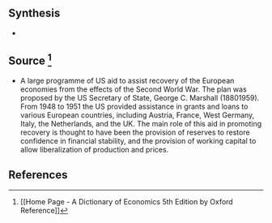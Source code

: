 ## Synthesis
- 
## Source [^1]
- A large programme of US aid to assist recovery of the European economies from the effects of the Second World War. The plan was proposed by the US Secretary of State, George C. Marshall (18801959). From 1948 to 1951 the US provided assistance in grants and loans to various European countries, including Austria, France, West Germany, Italy, the Netherlands, and the UK. The main role of this aid in promoting recovery is thought to have been the provision of reserves to restore confidence in financial stability, and the provision of working capital to allow liberalization of production and prices.
## References

[^1]: [[Home Page - A Dictionary of Economics 5th Edition by Oxford Reference]]